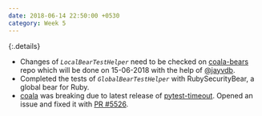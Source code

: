 ```yaml
---
date: 2018-06-14 22:50:00 +0530
category: Week 5
---
```


{:.details}
- Changes of _`LocalBearTestHelper`_ need to be checked on [coala-bears](https://github.com/coala/coala-bears) repo which will be done on 15-06-2018 with the help of [@jayvdb](https://github.com/jayvdb).
- Completed the tests of _`GlobalBearTestHelper`_ with RubySecurityBear, a global bear for Ruby.
- [coala](https://github.com/coala/coala) was breaking due to latest release of [pytest-timeout](https://pypi.org/project/pytest-timeout/#history). Opened an issue and fixed it with [PR #5526](https://github.com/coala/coala/pull/5526).

